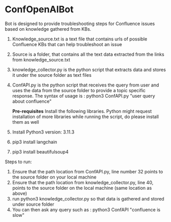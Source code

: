 # ConfOpenAIBot

Bot is designed to provide troubleshooting steps for Confluence issues based on knowledge gathered from KBs.

1. Knowledge_source.txt is a text file that contains urls of possible Confluence KBs that can help troubleshoot an issue
2. Source is a folder, that contains all the text data extracted from the links from knowledge_source.txt
3. knowledge_collector.py is the python script that extracts data and stores it under the source folder as text files
4. ConfAPI.py is the python script that receives the query from user and uses the data from the source folder to provide a topic specific response. The syntax of usage is : python3 ConfAPI.py "user query about confluence"

   **Pre-requisites**
Install the following libraries. Python might request installation of more libraries while running the script, do please install them as well

1. Install Python3 version: 3.11.3
2. pip3 install langchain
3. pip3 install beautifulsoup4

Steps to run:

1. Ensure that the path location from ConfAPI.py, line number 32 points to the source folder on your local machine
2. Ensure that the path location from knowledge_collector.py, line 40, points to the source folder on the local machine (same location as above)
3. run python3 knowledge_collector.py so that data is gathered and stored under source folder
4. You can then ask any query such as : python3 ConfAPI "confluence is slow" 
